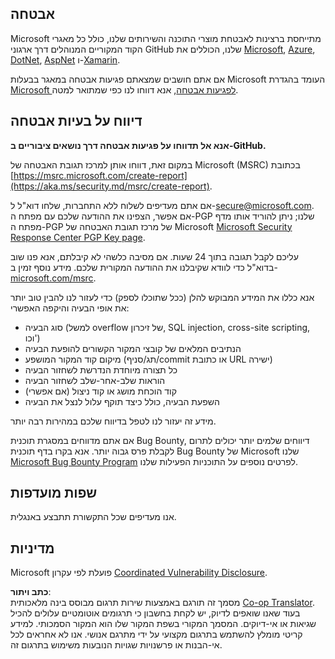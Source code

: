 <!--
CO_OP_TRANSLATOR_METADATA:
{
  "original_hash": "57f14126c1c6add76b3aef3844dfe4e3",
  "translation_date": "2025-05-09T04:19:44+00:00",
  "source_file": "SECURITY.md",
  "language_code": "he"
}
-->
## אבטחה

Microsoft מתייחסת ברצינות לאבטחת מוצרי התוכנה והשירותים שלנו, כולל כל מאגרי הקוד המקוריים המנוהלים דרך ארגוני GitHub שלנו, הכוללים את [Microsoft](https://github.com/Microsoft), [Azure](https://github.com/Azure), [DotNet](https://github.com/dotnet), [AspNet](https://github.com/aspnet) ו-[Xamarin](https://github.com/xamarin).

אם אתם חושבים שמצאתם פגיעות אבטחה במאגר בבעלות Microsoft העומד בהגדרת [Microsoft לפגיעות אבטחה](https://aka.ms/security.md/definition), אנא דווחו לנו כפי שמתואר למטה.

## דיווח על בעיות אבטחה

**אנא אל תדווחו על פגיעות אבטחה דרך נושאים ציבוריים ב-GitHub.**

במקום זאת, דווחו אותן למרכז תגובת האבטחה של Microsoft (MSRC) בכתובת [https://msrc.microsoft.com/create-report](https://aka.ms/security.md/msrc/create-report).

אם אתם מעדיפים לשלוח ללא התחברות, שלחו דוא"ל ל-[secure@microsoft.com](mailto:secure@microsoft.com). אם אפשר, הצפינו את ההודעה שלכם עם מפתח ה-PGP שלנו; ניתן להוריד אותו מדף מפתח ה-PGP של מרכז תגובת האבטחה של Microsoft [Microsoft Security Response Center PGP Key page](https://aka.ms/security.md/msrc/pgp).

עליכם לקבל תגובה בתוך 24 שעות. אם מסיבה כלשהי לא קיבלתם, אנא פנו שוב בדוא"ל כדי לוודא שקיבלנו את ההודעה המקורית שלכם. מידע נוסף זמין ב-[microsoft.com/msrc](https://www.microsoft.com/msrc).

אנא כללו את המידע המבוקש להלן (ככל שתוכלו לספק) כדי לעזור לנו להבין טוב יותר את אופי הבעיה והיקפה האפשרי:

  * סוג הבעיה (למשל overflow של זיכרון, SQL injection, cross-site scripting, וכו')
  * הנתיבים המלאים של קובצי המקור הקשורים להופעת הבעיה
  * מיקום קוד המקור המושפע (תג/סניף/commit או כתובת URL ישירה)
  * כל תצורה מיוחדת הנדרשת לשחזור הבעיה
  * הוראות שלב-אחר-שלב לשחזור הבעיה
  * קוד הוכחת מושג או קוד ניצול (אם אפשרי)
  * השפעת הבעיה, כולל כיצד תוקף עלול לנצל את הבעיה

מידע זה יעזור לנו לטפל בדיווח שלכם במהירות רבה יותר.

אם אתם מדווחים במסגרת תוכנית Bug Bounty, דיווחים שלמים יותר יכולים לתרום לקבלת פרס גבוה יותר. אנא בקרו בדף תוכנית Bug Bounty של Microsoft שלנו [Microsoft Bug Bounty Program](https://aka.ms/security.md/msrc/bounty) לפרטים נוספים על התוכניות הפעילות שלנו.

## שפות מועדפות

אנו מעדיפים שכל התקשורת תתבצע באנגלית.

## מדיניות

Microsoft פועלת לפי עקרון [Coordinated Vulnerability Disclosure](https://aka.ms/security.md/cvd).

**כתב ויתור**:  
מסמך זה תורגם באמצעות שירות תרגום מבוסס בינה מלאכותית [Co-op Translator](https://github.com/Azure/co-op-translator). בעוד שאנו שואפים לדיוק, יש לקחת בחשבון כי תרגומים אוטומטיים עלולים להכיל שגיאות או אי-דיוקים. המסמך המקורי בשפת המקור שלו הוא המקור הסמכותי. למידע קריטי מומלץ להשתמש בתרגום מקצועי על ידי מתרגם אנושי. אנו לא אחראים לכל אי-הבנות או פרשנויות שגויות הנובעות משימוש בתרגום זה.